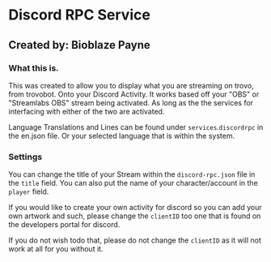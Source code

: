 # Discord RPC Service

## Created by: Bioblaze Payne

### What this is.

This was created to allow you to display what you are streaming on trovo, from trovobot. Onto your Discord Activity. It works based off your "OBS" or "Streamlabs OBS" stream being activated. As long as the the services for interfacing with either of the two are activated.

Language Translations and Lines can be found under `services`.`discordrpc` in the en.json file. Or your selected language that is within the system.


### Settings

You can change the title of your Stream within the `discord-rpc.json` file in the `title` field.
You can also put the name of your character/account in the `player` field.

If you would like to create your own activity for discord so you can add your own artwork and such, please change the `clientID` too one that is found on the developers portal for discord.

If you do not wish todo that, please do not change the `clientID` as it will not work at all for you without it.
